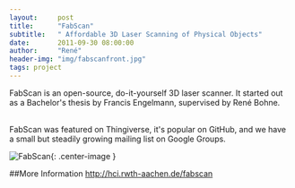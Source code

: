 ```yaml
---
layout:     post
title:      "FabScan"
subtitle:   " Affordable 3D Laser Scanning of Physical Objects"
date:       2011-09-30 08:00:00
author:     "René"
header-img: "img/fabscanfront.jpg"
tags: project
---
```

<p>FabScan is an open-source, do-it-yourself 3D laser scanner.
It started out as a Bachelor's thesis by Francis Engelmann, supervised by René Bohne.

<br>FabScan was featured on Thingiverse, it's popular on GitHub, and we have a small but steadily growing mailing list on Google Groups.</p>

![FabScan](http://hci.rwth-aachen.de/img/wiki_up/prot3Setup.png){: .center-image }


##More Information
http://hci.rwth-aachen.de/fabscan